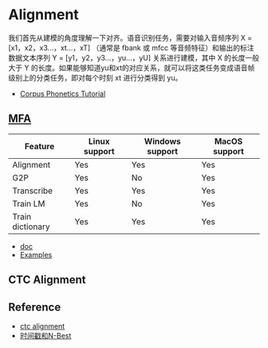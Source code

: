 # Alignment

我们首先从建模的角度理解一下对齐。语音识别任务，需要对输入音频序列 X = [x1，x2，x3...，xt...，xT] （通常是 fbank 或 mfcc 等音频特征）和输出的标注数据文本序列 Y = [y1，y2，y3...，yu...，yU] 关系进行建模，其中 X 的长度一般大于 Y 的长度。如果能够知道yu和xt的对应关系，就可以将这类任务变成语音帧级别上的分类任务，即对每个时刻 xt 进行分类得到 yu。

* [Corpus Phonetics Tutorial](https://eleanorchodroff.com/tutorial/index.html)

## [MFA](https://github.com/MontrealCorpusTools/Montreal-Forced-Aligner)

| Feature          | Linux support | Windows support | MacOS support |
| ---------------- | ------------- | --------------- | ------------- |
| Alignment        | Yes           | Yes             | Yes           |
| G2P              | Yes           | No              | Yes           |
| Transcribe       | Yes           | Yes             | Yes           |
| Train LM         | Yes           | No              | Yes           |
| Train dictionary | Yes           | Yes             | Yes           |

* [doc](https://montreal-forced-aligner.readthedocs.io/en/latest/index.html)
* [Examples](https://montreal-forced-aligner.readthedocs.io/en/latest/example.html#example-3-train-mandarin-g2p-model)



## CTC Alignment





## Reference

* [ctc alignment](https://mp.weixin.qq.com/s/4aGehNN7PpIvCh03qTT5oA)
* [时间戳和N-Best](https://mp.weixin.qq.com/s?__biz=MzU2NjUwMTgxOQ==&mid=2247483956&idx=1&sn=80ce595238d84155d50f08c0d52267d3&chksm=fcaacae0cbdd43f62b1da60c8e8671a9e0bb2aeee94f58751839b03a1c45b9a3889b96705080&scene=21#wechat_redirect)
